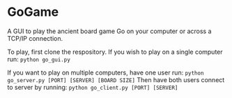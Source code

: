 # GoGame

A GUI to play the ancient board game Go on your computer or across a TCP/IP connection. 

To play, first clone the respository. If you wish to play on a single computer run:
`python go_gui.py`

If you want to play on multiple computers, have one user run:
`python go_server.py [PORT] [SERVER] [BOARD SIZE]`
Then have both users connect to server by running:
`python go_client.py [PORT] [SERVER]`
